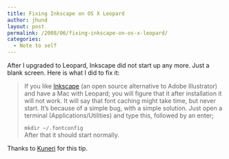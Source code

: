 ```yaml
---
title: Fixing Inkscape on OS X Leopard
author: jhund
layout: post
permalink: /2008/06/fixing-inkscape-on-os-x-leopard/
categories:
  - Note to self
---
```

After I upgraded to Leopard, Inkscape did not start up any more. Just a blank screen. Here is what I did to fix it:

> If you like <a title="Inkscape" onclick="javascript:urchinTracker('/outbound/www.inkscape.org/');" href="http://www.inkscape.org/" target="_blank">Inkscape</a> (an open source alternative to Adobe Illustrator) and have a Mac with Leopard; you will figure that it after installation it will not work. It will say that font caching might take time, but never start. It’s because of a simple bug, with a simple solution. Just open a terminal (Applications/Utilities) and type this, followed by an enter;
> 
> `mkdir ~/.fontconfig`  
> After that it should start normally.

Thanks to [Kuneri][1] for this tip.

 [1]: http://bloggy.kuneri.net/2008/05/14/how-to-run-inkscape-on-mac-leopard/